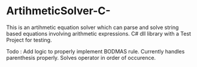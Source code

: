 # ArtihmeticSolver-C-
This is an artihmetic equation solver which can parse and solve string based equations involving arithmetic expressions. C# dll library with a Test Project for testing.

Todo : Add logic to properly implement BODMAS rule. Currently handles parenthesis properly. Solves operator in order of occurence.
